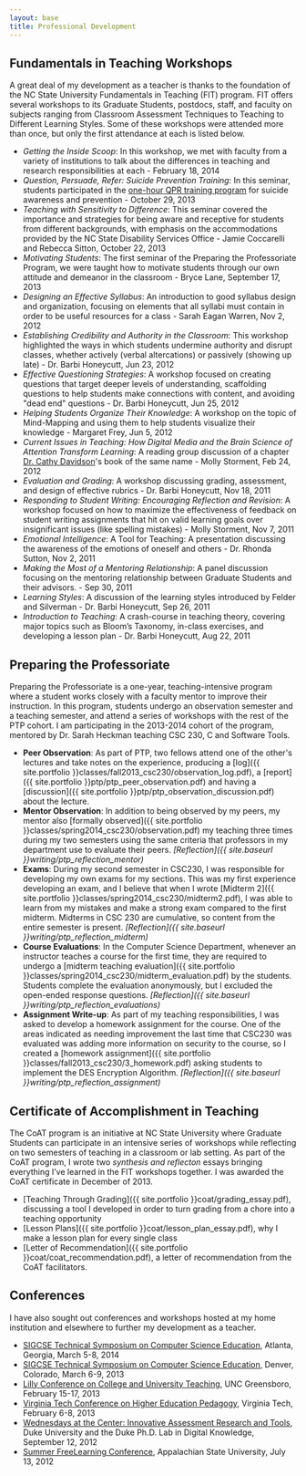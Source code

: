 ```yaml
---
layout: base
title: Professional Development
---
```


Fundamentals in Teaching Workshops
----------------------------------

A great deal of my development as a teacher is thanks to the foundation of the NC State University Fundamentals in Teaching (FIT) program. FIT offers several workshops to its Graduate Students, postdocs, staff, and faculty on subjects ranging from Classroom Assessment Techniques to Teaching to Different Learning Styles. Some of these workshops were attended more than once, but only the first attendance at each is listed below.

 * *Getting the Inside Scoop*: In this workshop, we met with faculty from a variety of institutions to talk about the differences in teaching and research responsibilities at each - February 18, 2014
 * *Question, Persuade, Refer: Suicide Prevention Training*: In this seminar, students participated in the [one-hour QPR training program](http://www.qprinstitute.com/) for suicide awareness and prevention - October 29, 2013
 * *Teaching with Sensitivity to Difference*: This seminar covered the importance and strategies for being aware and receptive for students from different backgrounds, with emphasis on the accommodations provided by the NC State Disability Services Office - Jamie Coccarelli and Rebecca Sitton, October 22, 2013
 * *Motivating Students*: The first seminar of the Preparing the Professoriate Program, we were taught how to motivate students through our own attitude and demeanor in the classroom - Bryce Lane, September 17, 2013
 * *Designing an Effective Syllabus*: An introduction to good syllabus design and organization, focusing on elements that all syllabi must contain in order to be useful resources for a class - Sarah Eagan Warren, Nov 2, 2012
 * *Establishing Credibility and Authority in the Classroom*: This workshop highlighted the ways in which students undermine authority and disrupt classes, whether actively (verbal altercations) or passively (showing up late) - Dr. Barbi Honeycutt, Jun 23, 2012
 * *Effective Questioning Strategies*: A workshop focused on creating questions that target deeper levels of understanding, scaffolding questions to help students make connections with content, and avoiding "dead end" questions - Dr. Barbi Honeycutt, Jun 25, 2012
 * *Helping Students Organize Their Knowledge*: A workshop on the topic of Mind-Mapping and using them to help students visualize their knowledge - Margaret Frey, Jun 5, 2012
 * *Current Issues in Teaching: How Digital Media and the Brain Science of Attention Transform Learning*: A reading group discussion of a chapter [Dr. Cathy Davidson](http://hastac.org/blogs/cathy-davidson)'s book of the same name - Molly Storment, Feb 24, 2012
 * *Evaluation and Grading*: A workshop discussing grading, assessment, and design of effective rubrics - Dr. Barbi Honeycutt, Nov 18, 2011
 * *Responding to Student Writing: Encouraging Reflection and Revision*: A workshop focused on how to maximize the effectiveness of feedback on student writing assignments that hit on valid learning goals over insignificant issues (like spelling mistakes) - Molly Storment, Nov 7, 2011
 * *Emotional Intelligence*: A Tool for Teaching: A presentation discussing the awareness of the emotions of oneself and others - Dr. Rhonda Sutton, Nov 2, 2011 
 * *Making the Most of a Mentoring Relationship*: A panel discussion focusing on the mentoring relationship between Graduate Students and their advisors. - Sep 30, 2011
 * *Learning Styles*: A discussion of the learning styles introduced by Felder and Silverman - Dr. Barbi Honeycutt, Sep 26, 2011
 * *Introduction to Teaching*: A crash-course in teaching theory, covering major topics such as Bloom’s Taxonomy, in-class exercises, and developing a lesson plan - Dr. Barbi Honeycutt, Aug 22, 2011


Preparing the Professoriate
---------------------------
Preparing the Professoriate is a one-year, teaching-intensive program where a student works closely with a faculty mentor to improve their instruction. In this program, students undergo an observation semester and a teaching semester, and attend a series of workshops with the rest of the PTP cohort. I am participating in the 2013-2014 cohort of the program, mentored by Dr. Sarah Heckman teaching CSC 230, C and Software Tools.


 * **Peer Observation**: As part of PTP, two fellows attend one of the other's lectures and take notes on the experience, producing a [log]({{ site.portfolio }}classes/fall2013_csc230/observation_log.pdf), a [report]({{ site.portfolio }}ptp/ptp_peer_observation.pdf) and having a [discussion]({{ site.portfolio }}ptp/ptp_observation_discussion.pdf) about the lecture.
 * **Mentor Observation**: In addition to being observed by my peers, my mentor also [formally observed]({{ site.portfolio }}classes/spring2014_csc230/observation.pdf) my teaching three times during my two semesters using the same criteria that professors in my department use to evaluate their peers. *[Reflection]({{ site.baseurl }}writing/ptp_reflection_mentor)*
 * **Exams**: During my second semester in CSC230, I was responsible for developing my own exams for my sections. This was my first experience developing an exam, and I believe that when I wrote [Midterm 2]({{ site.portfolio }}classes/spring2014_csc230/midterm2.pdf), I was able to learn from my mistakes and make a strong exam compared to the first midterm. Midterms in CSC 230 are cumulative, so content from the entire semester is present. *[Reflection]({{ site.baseurl }}writing/ptp_reflection_midterm)*
 * **Course Evaluations**: In the Computer Science Department, whenever an instructor teaches a course for the first time, they are required to undergo a [midterm teaching evaluation]({{ site.portfolio }}classes/spring2014_csc230/midterm_evaluation.pdf) by the students. Students complete the evaluation anonymously, but I excluded the open-ended response questions. *[Reflection]({{ site.baseurl }}writing/ptp_reflection_evaluations)*
 * **Assignment Write-up**: As part of my teaching responsibilities, I was asked to develop a homework assignment for the course. One of the areas indicated as needing improvement the last time that CSC230 was evaluated was adding more information on security to the course, so I created a [homework assignment]({{ site.portfolio }}classes/fall2013_csc230/3_homework.pdf) asking students to implement the DES Encryption Algorithm. *[Reflection]({{ site.baseurl }}writing/ptp_reflection_assignment)*


Certificate of Accomplishment in Teaching
-----------------------------------------
The CoAT program is an initiative at NC State University where Graduate Students can participate in an intensive series of workshops while reflecting on two semesters of teaching in a classroom or lab setting. As part of the CoAT program, I wrote two *synthesis and reflecton* essays bringing everything I’ve learned in the FIT workshops together. I was awarded the CoAT certificate in December of 2013.

 * [Teaching Through Grading]({{ site.portfolio }}coat/grading_essay.pdf), discussing a tool I developed in order to turn grading from a chore into a teaching opportunity
 * [Lesson Plans]({{ site.portfolio }}coat/lesson_plan_essay.pdf), why I make a lesson plan for every single class
 * [Letter of Recommendation]({{ site.portfolio }}coat/coat_recommendation.pdf), a letter of recommendation from the CoAT facilitators.


Conferences
-----------------------------------------
I have also sought out conferences and workshops hosted at my home institution and elsewhere to further my development as a teacher.

 * [SIGCSE Technical Symposium on Computer Science Education](http://sigcse2014.sigcse.org/), Atlanta, Georgia, March 5-8, 2014
 * [SIGCSE Technical Symposium on Computer Science Education](http://www.sigcse.org/sigcse2013/), Denver, Colorado, March 6-9, 2013
 * [Lilly Conference on College and University Teaching](http://lilly.uncg.edu/), UNC Greensboro, February 15-17, 2013
 * [Virginia Tech Conference on Higher Education Pedagogy](http://www.cider.vt.edu/conference/), Virginia Tech, February 6-8, 2013
 * [Wednesdays at the Center: Innovative Assessment Research and Tools](http://hastac.wordpress.com/events/innovative-assessment-research-and-tools-featured-duke%E2%80%99s-wednesdays-center-and-new-phd-lab-di), Duke University and the Duke Ph.D. Lab in Digital Knowledge, September 12, 2012
 * [Summer FreeLearning Conference](http://lts.appstate.edu/summer-freelearning-conference-2012), Appalachian State University, July 13, 2012

